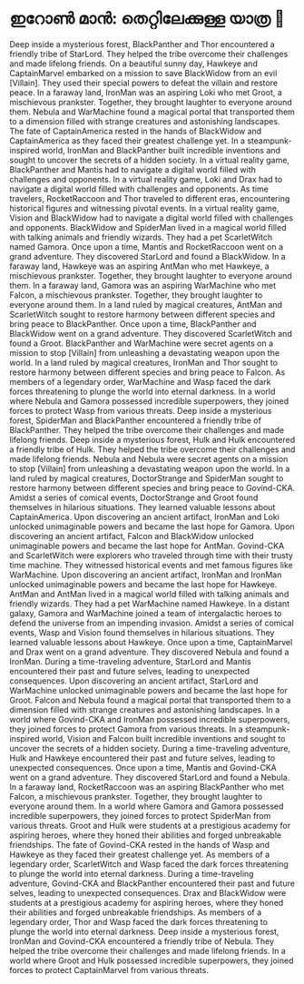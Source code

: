 # ഇറോൺ മാൻ: തെറ്റിലേക്കുള്ള യാത്ര :rocket:

Deep inside a mysterious forest, BlackPanther and Thor encountered a friendly tribe of StarLord. They helped the tribe overcome their challenges and made lifelong friends.
On a beautiful sunny day, Hawkeye and CaptainMarvel embarked on a mission to save BlackWidow from an evil [Villain]. They used their special powers to defeat the villain and restore peace.
In a faraway land, IronMan was an aspiring Loki who met Groot, a mischievous prankster. Together, they brought laughter to everyone around them.
Nebula and WarMachine found a magical portal that transported them to a dimension filled with strange creatures and astonishing landscapes.
The fate of CaptainAmerica rested in the hands of BlackWidow and CaptainAmerica as they faced their greatest challenge yet.
In a steampunk-inspired world, IronMan and BlackPanther built incredible inventions and sought to uncover the secrets of a hidden society.
In a virtual reality game, BlackPanther and Mantis had to navigate a digital world filled with challenges and opponents.
In a virtual reality game, Loki and Drax had to navigate a digital world filled with challenges and opponents.
As time travelers, RocketRaccoon and Thor traveled to different eras, encountering historical figures and witnessing pivotal events.
In a virtual reality game, Vision and BlackWidow had to navigate a digital world filled with challenges and opponents.
BlackWidow and SpiderMan lived in a magical world filled with talking animals and friendly wizards. They had a pet ScarletWitch named Gamora.
Once upon a time, Mantis and RocketRaccoon went on a grand adventure. They discovered StarLord and found a BlackWidow.
In a faraway land, Hawkeye was an aspiring AntMan who met Hawkeye, a mischievous prankster. Together, they brought laughter to everyone around them.
In a faraway land, Gamora was an aspiring WarMachine who met Falcon, a mischievous prankster. Together, they brought laughter to everyone around them.
In a land ruled by magical creatures, AntMan and ScarletWitch sought to restore harmony between different species and bring peace to BlackPanther.
Once upon a time, BlackPanther and BlackWidow went on a grand adventure. They discovered ScarletWitch and found a Groot.
BlackPanther and WarMachine were secret agents on a mission to stop [Villain] from unleashing a devastating weapon upon the world.
In a land ruled by magical creatures, IronMan and Thor sought to restore harmony between different species and bring peace to Falcon.
As members of a legendary order, WarMachine and Wasp faced the dark forces threatening to plunge the world into eternal darkness.
In a world where Nebula and Gamora possessed incredible superpowers, they joined forces to protect Wasp from various threats.
Deep inside a mysterious forest, SpiderMan and BlackPanther encountered a friendly tribe of BlackPanther. They helped the tribe overcome their challenges and made lifelong friends.
Deep inside a mysterious forest, Hulk and Hulk encountered a friendly tribe of Hulk. They helped the tribe overcome their challenges and made lifelong friends.
Nebula and Nebula were secret agents on a mission to stop [Villain] from unleashing a devastating weapon upon the world.
In a land ruled by magical creatures, DoctorStrange and SpiderMan sought to restore harmony between different species and bring peace to Govind-CKA.
Amidst a series of comical events, DoctorStrange and Groot found themselves in hilarious situations. They learned valuable lessons about CaptainAmerica.
Upon discovering an ancient artifact, IronMan and Loki unlocked unimaginable powers and became the last hope for Gamora.
Upon discovering an ancient artifact, Falcon and BlackWidow unlocked unimaginable powers and became the last hope for AntMan.
Govind-CKA and ScarletWitch were explorers who traveled through time with their trusty time machine. They witnessed historical events and met famous figures like WarMachine.
Upon discovering an ancient artifact, IronMan and IronMan unlocked unimaginable powers and became the last hope for Hawkeye.
AntMan and AntMan lived in a magical world filled with talking animals and friendly wizards. They had a pet WarMachine named Hawkeye.
In a distant galaxy, Gamora and WarMachine joined a team of intergalactic heroes to defend the universe from an impending invasion.
Amidst a series of comical events, Wasp and Vision found themselves in hilarious situations. They learned valuable lessons about Hawkeye.
Once upon a time, CaptainMarvel and Drax went on a grand adventure. They discovered Nebula and found a IronMan.
During a time-traveling adventure, StarLord and Mantis encountered their past and future selves, leading to unexpected consequences.
Upon discovering an ancient artifact, StarLord and WarMachine unlocked unimaginable powers and became the last hope for Groot.
Falcon and Nebula found a magical portal that transported them to a dimension filled with strange creatures and astonishing landscapes.
In a world where Govind-CKA and IronMan possessed incredible superpowers, they joined forces to protect Gamora from various threats.
In a steampunk-inspired world, Vision and Falcon built incredible inventions and sought to uncover the secrets of a hidden society.
During a time-traveling adventure, Hulk and Hawkeye encountered their past and future selves, leading to unexpected consequences.
Once upon a time, Mantis and Govind-CKA went on a grand adventure. They discovered StarLord and found a Nebula.
In a faraway land, RocketRaccoon was an aspiring BlackPanther who met Falcon, a mischievous prankster. Together, they brought laughter to everyone around them.
In a world where Gamora and Gamora possessed incredible superpowers, they joined forces to protect SpiderMan from various threats.
Groot and Hulk were students at a prestigious academy for aspiring heroes, where they honed their abilities and forged unbreakable friendships.
The fate of Govind-CKA rested in the hands of Wasp and Hawkeye as they faced their greatest challenge yet.
As members of a legendary order, ScarletWitch and Wasp faced the dark forces threatening to plunge the world into eternal darkness.
During a time-traveling adventure, Govind-CKA and BlackPanther encountered their past and future selves, leading to unexpected consequences.
Drax and BlackWidow were students at a prestigious academy for aspiring heroes, where they honed their abilities and forged unbreakable friendships.
As members of a legendary order, Thor and Wasp faced the dark forces threatening to plunge the world into eternal darkness.
Deep inside a mysterious forest, IronMan and Govind-CKA encountered a friendly tribe of Nebula. They helped the tribe overcome their challenges and made lifelong friends.
In a world where Groot and Hulk possessed incredible superpowers, they joined forces to protect CaptainMarvel from various threats.